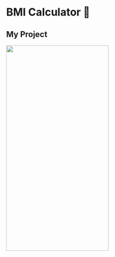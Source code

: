 # BMI Calculator 💪

## My Project




<img src="https://github.com/Yaseen549/BMI-Calculator-using-flutter/blob/main/BMI_Calcultor.gif" width="275" height="550"/>

